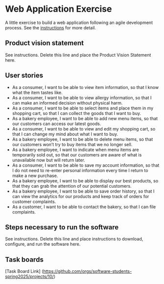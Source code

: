 # Web Application Exercise

A little exercise to build a web application following an agile development process. See the [instructions](instructions.md) for more detail.

## Product vision statement

See instructions. Delete this line and place the Product Vision Statement here.

## User stories

- As a consumer, I want to be able to view item information, so that I know what the item tastes like.
- As a consumer, I want to be able to view allergy information, so that I can make an informed decision without physical harm.
- As a consumer, I want to be able to select items and place them in my shopping cart, so that I can collect the goods that I want to buy.
- As a bakery employee, I want to be able to add new menu items, so that our customers can access our latest goods.
- As a consumer, I want to be able to view and edit my shopping cart, so that I can change my mind about what I want to buy.
- As a bakery employee, I want to be able to delete menu items, so that our customers won’t try to buy items that we no longer sell.
- As a bakery employee, I want to indicate when menu items are temporarily sold out, so that our customers are aware of what is unavailable now but will return later.
- As a consumer, I want to be able to save my account information, so that I do not need to re-enter personal information every time I return to make a new purchase.
- As a bakery employee, I want to be able to display our best products, so that they can grab the attention of our potential customers.
- As a bakery employee, I want to be able to save order history, so that I can view the analytics for our products and keep track of orders for customer complaints.
- As a customer, I want to be able to contact the bakery, so that I can file complaints.


## Steps necessary to run the software

See instructions. Delete this line and place instructions to download, configure, and run the software here.

## Task boards

[Task Board Link] (https://github.com/orgs/software-students-spring2025/projects/10/)
